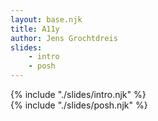```yaml
---
layout: base.njk
title: A11y
author: Jens Grochtdreis
slides:
    - intro
    - posh
---
```



<section>
    {% include "./slides/intro.njk" %}
</section>
<section>
    {% include "./slides/posh.njk" %}
</section>

